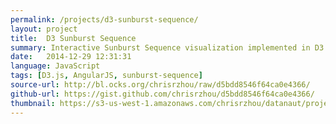 ```yaml
---
permalink: /projects/d3-sunburst-sequence/
layout: project
title:  D3 Sunburst Sequence
summary: Interactive Sunburst Sequence visualization implemented in D3 and AngularJS
date:   2014-12-29 12:31:31
language: JavaScript
tags: [D3.js, AngularJS, sunburst-sequence]
source-url: http://bl.ocks.org/chrisrzhou/raw/d5bdd8546f64ca0e4366/
github-url: https://gist.github.com/chrisrzhou/d5bdd8546f64ca0e4366/
thumbnail: https://s3-us-west-1.amazonaws.com/chrisrzhou/datanaut/projects/d3-sunburst-sequence/thumbnail.png
---
```


